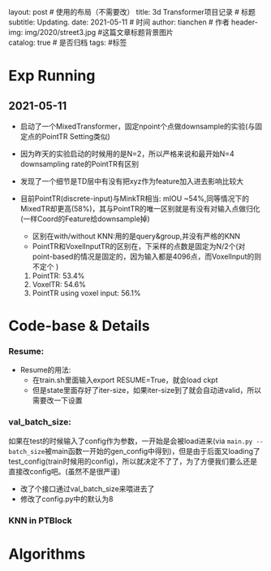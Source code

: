 layout:     post                    # 使用的布局（不需要改）
title:      3d Transformer项目记录           # 标题 
subtitle:  Updating.
date:       2021-05-11            # 时间
author:     tianchen                      # 作者
header-img:  img/2020/street3.jpg  #这篇文章标题背景图片  
catalog: true                       # 是否归档
tags:                               #标签



# Exp Running

## 2021-05-11

* 启动了一个MixedTransformer，固定npoint个点做downsample的实验(与固定点的PointTR Setting类似)

* 因为昨天的实验启动的时候用的是N=2，所以严格来说和最开始N=4 downsampling rate的PointTR有区别

* 发现了一个细节是TD层中有没有把xyz作为feature加入进去影响比较大

* 目前PointTR(discrete-input)与MinkTR相当: mIOU ~54%,同等情况下的MixedTR却更高(58%)，其与PointTR的唯一区别就是有没有对输入点做归化(一样Coord的Feature给downsample掉)

  * 区别在with/without KNN:用的是query&group,并没有严格的KNN
  * PointTR和VoxelInputTR的区别在，下采样的点数是固定为N/2个(对point-based的情况是固定的，因为输入都是4096点，而VoxelInput的则不定个 )

  1. PointTR: 53.4%
  2. VoxelTR: 54.6%
  3. PointTR using voxel input: 56.1%

# Code-base & Details

### Resume:

* Resume的用法:
  * 在train.sh里面输入export RESUME=True，就会load ckpt
  * 但是state里面存好了iter-size，如果iter-size到了就会自动进valid，所以需要改一下设置

### val_batch_size: 

如果在test的时候输入了config作为参数，一开始是会被load进来(via `main.py --batch_size`被main函数一开始的gen_config中得到)，但是由于后面又loading了test_config(train时候用的config)，所以就决定不了了，为了方便我们要么还是直接改config吧。(虽然不是很严谨)

* 改了个接口通过val_batch_size来喂进去了
* 修改了config.py中的默认为8

### KNN in PTBlock



# Algorithms

